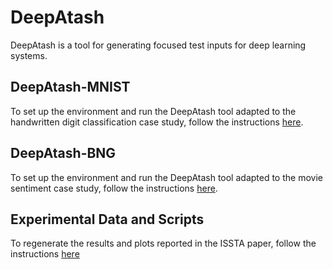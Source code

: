 # DeepAtash

DeepAtash is a tool for generating focused test inputs for deep learning systems.


## DeepAtash-MNIST ##
To set up the environment and run the DeepAtash tool adapted to the handwritten digit classification case study, follow the instructions [here](../MNIST/README.md).


## DeepAtash-BNG ##
To set up the environment and run the DeepAtash tool adapted to the movie sentiment case study, follow the instructions [here](../IMDB/README.md). 


## Experimental Data and Scripts ##
To regenerate the results and plots reported in the ISSTA paper, follow the instructions [here](../experiments/README.md) 
